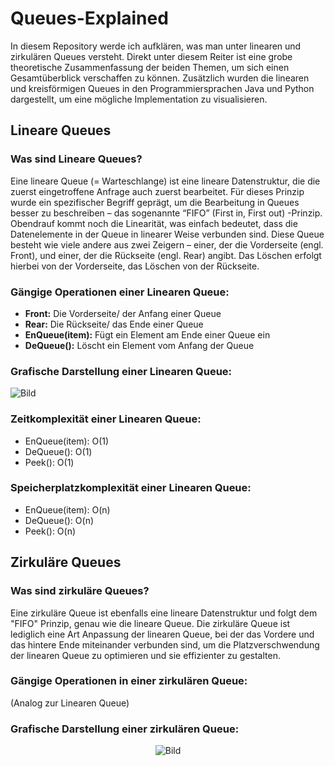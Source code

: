# Queues-Explained
In diesem Repository werde ich aufklären, was man unter linearen und zirkulären Queues versteht. Direkt unter diesem Reiter ist eine grobe theoretische Zusammenfassung der beiden Themen, um sich einen Gesamtüberblick verschaffen zu können. Zusätzlich wurden die linearen und kreisförmigen Queues in den Programmiersprachen Java und Python dargestellt, um eine mögliche Implementation zu visualisieren. 

## Lineare Queues
### Was sind Lineare Queues?

Eine lineare Queue (= Warteschlange) ist eine lineare Datenstruktur, die die zuerst eingetroffene Anfrage auch zuerst bearbeitet. Für dieses Prinzip wurde ein spezifischer Begriff geprägt, um die Bearbeitung in Queues besser zu beschreiben – das sogenannte “FIFO” (First in, First out) -Prinzip. Obendrauf kommt noch die Linearität, was einfach bedeutet, dass die Datenelemente in der Queue in linearer Weise verbunden sind. Diese Queue besteht wie viele andere aus zwei Zeigern – einer, der die Vorderseite (engl. Front), und einer, der die Rückseite (engl. Rear) angibt. Das Löschen erfolgt hierbei von der Vorderseite, das Löschen von der Rückseite.

### Gängige Operationen einer Linearen Queue: 
- **Front:** Die Vorderseite/ der Anfang einer Queue
- **Rear:** Die Rückseite/ das Ende einer Queue
- **EnQueue(item):** Fügt ein Element am Ende einer Queue ein
- **DeQueue():** Löscht ein Element vom Anfang der Queue

### Grafische Darstellung einer Linearen Queue: 
![Bild](https://media.geeksforgeeks.org/wp-content/uploads/20220816162225/Queue.png)

### Zeitkomplexität einer Linearen Queue:

- EnQueue(item): O(1)
- DeQueue(): O(1)
- Peek(): O(1)

### Speicherplatzkomplexität einer Linearen Queue:

- EnQueue(item): O(n)
- DeQueue(): O(n)
- Peek(): O(n)



## Zirkuläre Queues
### Was sind zirkuläre Queues?

Eine zirkuläre Queue ist ebenfalls eine lineare Datenstruktur und folgt dem "FIFO" Prinzip, genau wie die lineare Queue. Die zirkuläre Queue ist lediglich eine Art Anpassung der linearen Queue, bei der das Vordere und das hintere Ende miteinander verbunden sind, um die Platzverschwendung der linearen Queue zu optimieren und sie effizienter zu gestalten.

### Gängige Operationen in einer zirkulären Queue:

(Analog zur Linearen Queue)

### Grafische Darstellung einer zirkulären Queue:
<div align="center">
  <img src="https://media.geeksforgeeks.org/wp-content/uploads/20220608151111/UntitledDiagramdrawio-300x248.png" alt="Bild">
</div>
